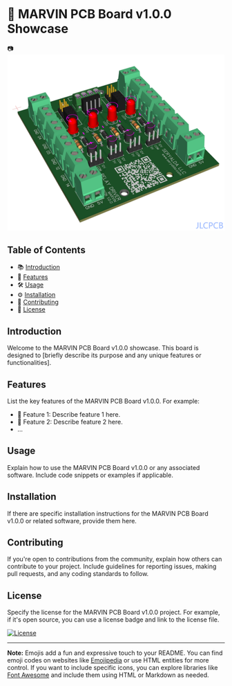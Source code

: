 # 🚀 MARVIN PCB Board v1.0.0 Showcase

📷 ![PCB Back](3d2.png)

## Table of Contents

- 📚 [Introduction](#introduction)
- 🎯 [Features](#features)
- 🛠️ [Usage](#usage)
- ⚙️ [Installation](#installation)
- 🤝 [Contributing](#contributing)
- 📝 [License](#license)

## Introduction

Welcome to the MARVIN PCB Board v1.0.0 showcase. This board is designed to [briefly describe its purpose and any unique features or functionalities].

## Features

List the key features of the MARVIN PCB Board v1.0.0. For example:

- 🌟 Feature 1: Describe feature 1 here.
- 🌟 Feature 2: Describe feature 2 here.
- ...

## Usage

Explain how to use the MARVIN PCB Board v1.0.0 or any associated software. Include code snippets or examples if applicable.

## Installation

If there are specific installation instructions for the MARVIN PCB Board v1.0.0 or related software, provide them here.

## Contributing

If you're open to contributions from the community, explain how others can contribute to your project. Include guidelines for reporting issues, making pull requests, and any coding standards to follow.

## License

Specify the license for the MARVIN PCB Board v1.0.0 project. For example, if it's open source, you can use a license badge and link to the license file.

[![License](https://img.shields.io/badge/License-MIT-blue.svg)](LICENSE)

---

**Note:** Emojis add a fun and expressive touch to your README. You can find emoji codes on websites like [Emojipedia](https://emojipedia.org/) or use HTML entities for more control. If you want to include specific icons, you can explore libraries like [Font Awesome](https://fontawesome.com/) and include them using HTML or Markdown as needed.
